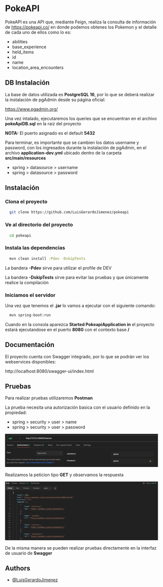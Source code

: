 
# PokeAPI

PokeAPI es una API que, mediante Feign, realiza la consulta de información de https://pokeapi.co/ en donde podemos obtenes los Pokemon y el detalle de cada uno de ellos como lo es:

- abilities
- base_experience
- held_items
- id
- name
- location_area_encounters


## DB Instalación

La base de datos utilizada es **PostgreSQL 16**, por lo que se deberá realizar la instalación de pgAdmin desde su página oficial:

https://www.pgadmin.org/

Una vez intalado, ejecutaremos los queries que se encuentran en el archivo **pokeApiDB.sql** en la raiz del proyecto

**NOTA:** El puerto asignado es el default **5432**

Para terminar, es importante que se cambien los datos username y password, con los ingresados durante la instalación de pgAdmin, en el archivo **application-dev.yml** ubicado dentro de la carpeta **src/main/resources**

- spring > datasource > username
- spring > datasource > password


## Instalación

### Clona el proyecto

```bash
  git clone https://github.com/LuisGerardoJimenez/pokeapi
```

### Ve al directorio del proyecto

```bash
  cd pokeapi
```

### Instala las dependencias

```bash
  mvn clean install -Pdev -DskipTests
```

La bandera **-Pdev** sirve para utilizar el profile de DEV 

La bandera **-DskipTests** sirve para evitar las pruebas y que únicamente realice la compilación

### Iniciamos el servidor

Una vez que tenemos el **.jar** lo vamos a ejecutar con el siguiente comando:

```bash
  mvn spring-boot:run
```

Cuando en la consola aparezca **Started PokeapiApplication in** el proyecto estará ejecutandose en el puerto **8080** con el contexto base **/**


## Documentación

El proyecto cuenta con Swagger integrado, por lo que se podrán ver los webservices disponibles:

http://localhost:8080/swagger-ui/index.html

## Pruebas

Para realizar pruebas utilizaremos **Postman**

La prueba necesita una autorización basica con el usuario definido en la propiedad:

- spring > security > user > name
- spring > security > user > password

![Postman Authorization](/src/main/resources/img/postman.JPG)

Realizamos la peticion tipo **GET** y observamos la respuesta

![Resultado Postman](/src/main/resources/img/resultado.JPG)

De la misma manera se pueden realizar pruebas directamente en la interfaz de usuario de **Swagger**

## Authors

- [@LuisGerardoJimenez](https://github.com/LuisGerardoJimenez)


